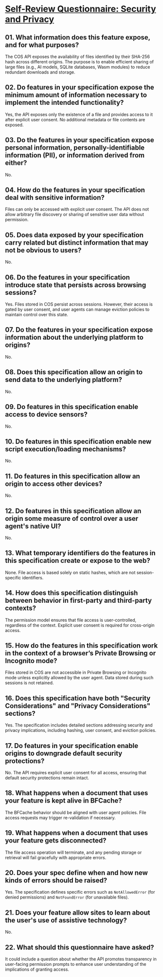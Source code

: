 # [Self-Review Questionnaire: Security and Privacy](https://w3ctag.github.io/security-questionnaire/)

## 01. What information does this feature expose, and for what purposes?

The COS API exposes the availability of files identified by their SHA-256 hash across different origins. The purpose is to enable efficient sharing of large files (e.g., AI models, SQLite databases, Wasm modules) to reduce redundant downloads and storage.

## 02. Do features in your specification expose the minimum amount of information necessary to implement the intended functionality?

Yes, the API exposes only the existence of a file and provides access to it after explicit user consent. No additional metadata or file contents are exposed.

## 03. Do the features in your specification expose personal information, personally-identifiable information (PII), or information derived from either?

No.

## 04. How do the features in your specification deal with sensitive information?

Files can only be accessed with explicit user consent. The API does not allow arbitrary file discovery or sharing of sensitive user data without permission.

## 05. Does data exposed by your specification carry related but distinct information that may not be obvious to users?

No.

## 06. Do the features in your specification introduce state that persists across browsing sessions?

Yes. Files stored in COS persist across sessions. However, their access is gated by user consent, and user agents can manage eviction policies to maintain control over this state.

## 07. Do the features in your specification expose information about the underlying platform to origins?

No.

## 08. Does this specification allow an origin to send data to the underlying platform?

No.

## 09. Do features in this specification enable access to device sensors?

No.

## 10. Do features in this specification enable new script execution/loading mechanisms?

No.

## 11. Do features in this specification allow an origin to access other devices?

No.

## 12. Do features in this specification allow an origin some measure of control over a user agent's native UI?

No.

## 13. What temporary identifiers do the features in this specification create or expose to the web?

None. File access is based solely on static hashes, which are not session-specific identifiers.

## 14. How does this specification distinguish between behavior in first-party and third-party contexts?

The permission model ensures that file access is user-controlled, regardless of the context. Explicit user consent is required for cross-origin access.

## 15. How do the features in this specification work in the context of a browser’s Private Browsing or Incognito mode?

Files stored in COS are not accessible in Private Browsing or Incognito mode unless explicitly allowed by the user agent. Data stored during such sessions is not retained.

## 16. Does this specification have both "Security Considerations" and "Privacy Considerations" sections?

Yes. The specification includes detailed sections addressing security and privacy implications, including hashing, user consent, and eviction policies.

## 17. Do features in your specification enable origins to downgrade default security protections?

No. The API requires explicit user consent for all access, ensuring that default security protections remain intact.

## 18. What happens when a document that uses your feature is kept alive in BFCache?

The BFCache behavior should be aligned with user agent policies. File access requests may trigger re-validation if necessary.

## 19. What happens when a document that uses your feature gets disconnected?

The file access operation will terminate, and any pending storage or retrieval will fail gracefully with appropriate errors.

## 20. Does your spec define when and how new kinds of errors should be raised?

Yes. The specification defines specific errors such as `NotAllowedError` (for denied permissions) and `NotFoundError` (for unavailable files).

## 21. Does your feature allow sites to learn about the user's use of assistive technology?

No.

## 22. What should this questionnaire have asked?

It could include a question about whether the API promotes transparency in user-facing permission prompts to enhance user understanding of the implications of granting access.